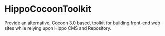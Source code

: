 <!--
  Copyright (C) 2012 Tirasa

  Licensed under the Apache License, Version 2.0 (the "License");
  you may not use this file except in compliance with the License.
  You may obtain a copy of the License at

  http://www.apache.org/licenses/LICENSE-2.0

  Unless required by applicable law or agreed to in writing, software
  distributed under the License is distributed on an "AS IS" BASIS,
  WITHOUT WARRANTIES OR CONDITIONS OF ANY KIND, either express or implied.
  See the License for the specific language governing permissions and
  limitations under the License.
-->
HippoCocoonToolkit
==================

Provide an alternative, Cocoon 3.0 based, toolkit for building front-end web sites while relying upon Hippo CMS and Repository.

